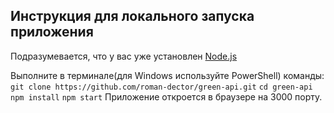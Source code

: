 ## Инструкция для локального запуска приложения
Подразумевается, что у вас уже установлен [Node.js](https://nodejs.org/en)

Выполните в терминале(для Windows используйте PowerShell) команды:
`git clone https://github.com/roman-dector/green-api.git`
`cd green-api`
`npm install`
`npm start`
Приложение откроется в браузере на 3000 порту.

